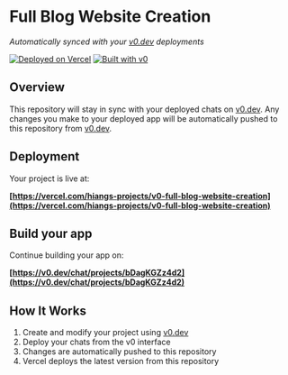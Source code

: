 # Full Blog Website Creation

*Automatically synced with your [v0.dev](https://v0.dev) deployments*

[![Deployed on Vercel](https://img.shields.io/badge/Deployed%20on-Vercel-black?style=for-the-badge&logo=vercel)](https://vercel.com/hiangs-projects/v0-full-blog-website-creation)
[![Built with v0](https://img.shields.io/badge/Built%20with-v0.dev-black?style=for-the-badge)](https://v0.dev/chat/projects/bDagKGZz4d2)

## Overview

This repository will stay in sync with your deployed chats on [v0.dev](https://v0.dev).
Any changes you make to your deployed app will be automatically pushed to this repository from [v0.dev](https://v0.dev).

## Deployment

Your project is live at:

**[https://vercel.com/hiangs-projects/v0-full-blog-website-creation](https://vercel.com/hiangs-projects/v0-full-blog-website-creation)**

## Build your app

Continue building your app on:

**[https://v0.dev/chat/projects/bDagKGZz4d2](https://v0.dev/chat/projects/bDagKGZz4d2)**

## How It Works

1. Create and modify your project using [v0.dev](https://v0.dev)
2. Deploy your chats from the v0 interface
3. Changes are automatically pushed to this repository
4. Vercel deploys the latest version from this repository
